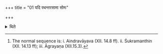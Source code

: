 +++
title = "01 यदि रथन्तरसामा सोमः"

+++

<details><summary>थिते</summary>

1. If the Soma (-sacrifice) is with Rathantara-sāman (as the first Pr̥ṣṭha-stotra) (the Adhvaryu) should fill the cups with the Aindra-vāyava as the first, if Br̥hat-sāman... Śukra as the first; if... Jagat-sāman, Āgrayaṇa as the first.[^1]   

[^1]: The normal sequence is: i. Aindravāyava (XII. 14.8 ff). ii. Śukramanthin (XII. 14.13 ff); iii. Āgrayaṇa (XII.15.3).  
</details>
